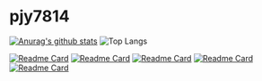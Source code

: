 

<!--
### Hi there 👋
**pjy7814/pjy7814** is a ✨ _special_ ✨ repository because its `README.md` (this file) appears on your GitHub profile.

Here are some ideas to get you started:

- 🔭 I’m currently working on ...
- 🌱 I’m currently learning ...
- 👯 I’m looking to collaborate on ...
- 🤔 I’m looking for help with ...
- 💬 Ask me about ...
- 📫 How to reach me: ...
- 😄 Pronouns: ...
- ⚡ Fun fact: ...
-->

# pjy7814
[![Anurag's github stats](https://github-readme-stats.vercel.app/api?username=pjy7814)](https://github.com/anuraghazra/github-readme-stats)
![Top Langs](https://github-readme-stats.vercel.app/api/top-langs/?username=pjy7814&layout=compact&theme=swift)

[![Readme Card](https://github-readme-stats.vercel.app/api/pin/?username=pjy7814&repo=CACA-Clonet)](https://github.com/pjy7814/CACA-Clonet)
[![Readme Card](https://github-readme-stats.vercel.app/api/pin/?username=pjy7814&repo=CACA)](https://github.com/pjy7814/CACA)
[![Readme Card](https://github-readme-stats.vercel.app/api/pin/?username=pjy7814&repo=SmileSpeedGate)](https://github.com/pjy7814/SmileSpeedGate)
[![Readme Card](https://github-readme-stats.vercel.app/api/pin/?username=pjy7814&repo=WebProject-Trip)](https://github.com/pjy7814/WebProject-Trip)
[![Readme Card](https://github-readme-stats.vercel.app/api/pin/?username=pjy7814&repo=Hallegali_Game_Socket)](https://github.com/pjy7814/Hallegali_Game_Socket)
